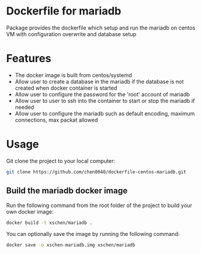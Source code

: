 # Dockerfile for mariadb

Package provides the dockerfile which setup and run the mariadb on centos VM with configuration overwrite and database setup

# Features

* The docker image is built from centos/systemd 
* Allow user to create a database in the mariadb if the database is not created when docker container is started
* Allow user to configure the password for the 'root' account of mariadb
* Allow user to user to ssh into the container to start or stop the mariadb if needed
* Allow user to configure the mariadb such as default encoding, maximum connections, max packat allowed

# Usage

Git clone the project to your local computer:

```bash
git clone https://github.com/chen0040/dockerfile-centos-mariadb.git
```

## Build the mariadb docker image

Run the following command from the root folder of the project to build your own docker image:

```bash
docker build -t xschen/mariadb .
```

You can optionally save the image by running the following command:

```bash
docker save -o xschen-mariadb.img xschen/mariadb
```








